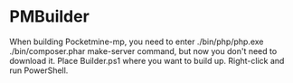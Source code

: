 # PMBuilder
When building Pocketmine-mp, you need to enter ./bin/php/php.exe ./bin/composer.phar make-server command, but now you don't need to download it. Place Builder.ps1 where you want to build up.  Right-click and run PowerShell.
